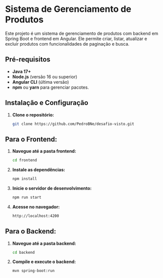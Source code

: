 # Sistema de Gerenciamento de Produtos

Este projeto é um sistema de gerenciamento de produtos com backend em Spring Boot e frontend em Angular. Ele permite criar, listar, atualizar e excluir produtos com funcionalidades de paginação e busca.

## Pré-requisitos

- **Java 17+**
- **Node.js** (versão 16 ou superior)
- **Angular CLI** (última versão)
- **npm** ou **yarn** para gerenciar pacotes.

## Instalação e Configuração

1. **Clone o repositório:**
   ```bash
   git clone https://github.com/PedroBNe/desafio-visto.git

## Para o Frontend:

1. **Navegue até a pasta frontend:**
   ```bash
   cd frontend

2. **Instale as dependências:**
   ```bash
   npm install

3. **Inicie o servidor de desenvolvimento:**
   ```bash
   npm run start

4. **Acesse no navegador:**
   ```bash
   http://localhost:4200

## Para o Backend:

1. **Navegue até a pasta backend:**
   ```bash
   cd backend

2. **Compile e execute o backend:**
   ```bash
   mvn spring-boot:run